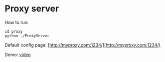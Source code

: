 # Proxy server
How to run:
```
cd proxy
python ./ProxyServer
```
Default config page: [http://myproxy.com:1234/](http://myproxy.com:1234/)

Demo: [video](https://drive.google.com/file/d/1LfJoVxDNUuvZcsWN3JDINNsixHsW1MKy/view?usp=share_link)
